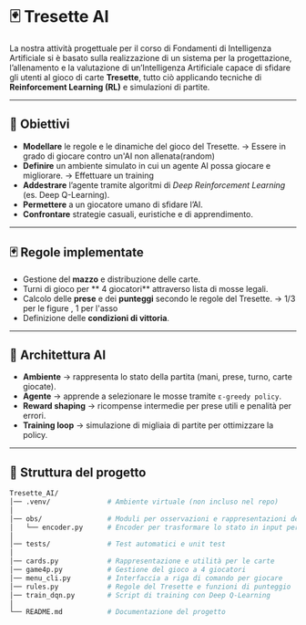 # 🃏 Tresette AI

La nostra attività progettuale per il corso di Fondamenti di Intelligenza Artificiale si è basato sulla realizzazione di un sistema per la progettazione, l’allenamento e la valutazione di un’Intelligenza Artificiale capace di sfidare gli utenti al gioco di carte **Tresette**, tutto ciò applicando tecniche di **Reinforcement Learning (RL)** e simulazioni di partite.

---

## 🎯 Obiettivi

- **Modellare** le regole e le dinamiche del gioco del Tresette. -> Essere in grado di giocare contro un'AI non allenata(random)
- **Definire** un ambiente simulato in cui un agente AI possa giocare e migliorare.  -> Effettuare un training
- **Addestrare** l’agente tramite algoritmi di *Deep Reinforcement Learning* (es. Deep Q-Learning).  
- **Permettere** a un giocatore umano di sfidare l’AI.  
- **Confrontare** strategie casuali, euristiche e di apprendimento.  

---

## 🃏 Regole implementate

- Gestione del **mazzo** e distribuzione delle carte.  
- Turni di gioco per ** 4 giocatori** attraverso lista di mosse legali.  
- Calcolo delle **prese** e dei **punteggi** secondo le regole del Tresette. -> 1/3 per le figure , 1 per l'asso
- Definizione delle **condizioni di vittoria**.  

---

## 🧠 Architettura AI

- **Ambiente** → rappresenta lo stato della partita (mani, prese, turno, carte giocate).  
- **Agente** → apprende a selezionare le mosse tramite `ε-greedy policy`.  
- **Reward shaping** → ricompense intermedie per prese utili e penalità per errori.  
- **Training loop** → simulazione di migliaia di partite per ottimizzare la policy.  

---

## 📂 Struttura del progetto

```bash
Tresette_AI/
│── .venv/              # Ambiente virtuale (non incluso nel repo)
│
│── obs/                # Moduli per osservazioni e rappresentazioni dello stato
│   └── encoder.py      # Encoder per trasformare lo stato in input per l'AI
│
│── tests/              # Test automatici e unit test
│
│── cards.py            # Rappresentazione e utilità per le carte
│── game4p.py           # Gestione del gioco a 4 giocatori
│── menu_cli.py         # Interfaccia a riga di comando per giocare
│── rules.py            # Regole del Tresette e funzioni di punteggio
│── train_dqn.py        # Script di training con Deep Q-Learning
│
└── README.md           # Documentazione del progetto
